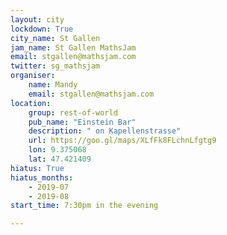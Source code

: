 ```yaml
---
layout: city                                           
lockdown: True
city_name: St Gallen
jam_name: St Gallen MathsJam
email: stgallen@mathsjam.com
twitter: sg_mathsjam
organiser:
    name: Mandy
    email: stgallen@mathsjam.com
location:
    group: rest-of-world
    pub_name: "Einstein Bar"
    description: " on Kapellenstrasse"
    url: https://goo.gl/maps/XLfFk8FLchnLfgtg9
    lon: 9.375068
    lat: 47.421409
hiatus: True
hiatus_months: 
    - 2019-07
    - 2019-08
start_time: 7:30pm in the evening

---
```

